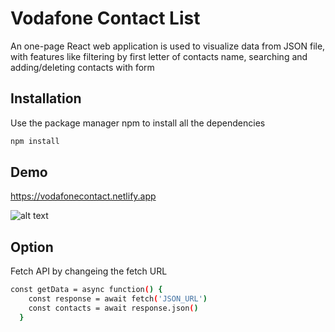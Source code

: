 # Vodafone Contact List

An one-page React web application is used to visualize data from JSON file, with features like filtering by first letter of contacts name, searching and adding/deleting contacts with form

## Installation

Use the package manager npm to install all the dependencies

```bash
npm install
```

## Demo
https://vodafonecontact.netlify.app

![alt text](https://i.imgur.com/uB6yHEz.png)

## Option

Fetch API by changeing the fetch URL 

```bash
const getData = async function() {                  
    const response = await fetch('JSON_URL')                  
    const contacts = await response.json()
  }
```

